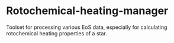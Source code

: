 # Rotochemical-heating-manager

Toolset for processing various EoS data, especially for calculating rotochemical heating properties of a star.